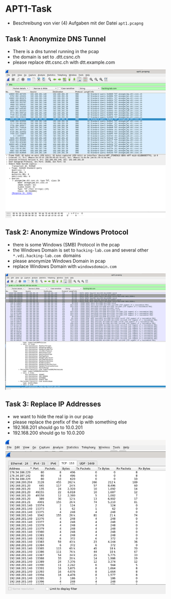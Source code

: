 # APT1-Task
* Beschreibung von vier (4) Aufgaben mit der Datei `apt1.pcapng`

## Task 1: Anonymize DNS Tunnel
* There is a dns tunnel running in the pcap
* the domain is set to <random>.dtt.csnc.ch
* please replace dtt.csnc.ch with dtt.example.com

![DNS](./DNS.png)


## Task 2: Anonymize Windows Protocol 
* there is some Windows (SMB) Protocol in the pcap
* the Windows Domain is set to `hacking-lab.com`  and several other `*.vdi.hacking-lab.com `domains
* please anonymize Windows Domain in pcap
* replace Windows Domain with `windowsdomain.com`

![SMB](./SMB-DC-Packages.png)


## Task 3: Replace IP Addresses
* we want to hide the real ip in our pcap
* please replace the prefix of the ip with something else
* 192.168.201 should go to 10.0.201
* 192.168.200 should go to 10.0.200

![STAT](./STAT.png)

